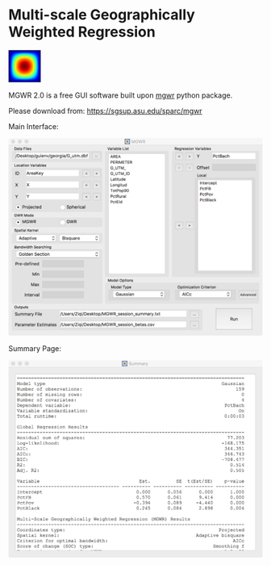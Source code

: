# Multi-scale Geographically Weighted Regression

![MGWR Logo](https://github.com/Ziqi-Li/MGWR-GUI/blob/mgwr-pc/img/MGWR64.png)

MGWR 2.0 is a free GUI software built upon [mgwr](https://github.com/pysal/mgwr) python package.

Please download from: https://sgsup.asu.edu/sparc/mgwr

Main Interface:

<img src="https://github.com/Ziqi-Li/MGWR-GUI/blob/mgwr/resources/screenshots/gui-main.png" width="700">

Summary Page:

<img src="https://github.com/Ziqi-Li/MGWR-GUI/blob/mgwr-mac/resources/screenshots/gui-summary.png" width="700">

